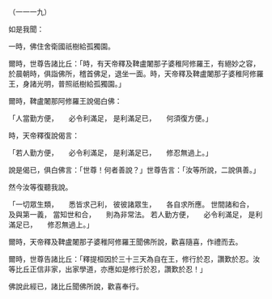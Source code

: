 （一一一九）

如是我聞：

一時，佛住舍衛國祇樹給孤獨園。

爾時，世尊告諸比丘：「時，有天帝釋及鞞盧闍那子婆稚阿修羅王，有絕妙之容，於晨朝時，俱詣佛所，稽首佛足，退坐一面。時，天帝釋及鞞盧闍那子婆稚阿修羅王，身諸光明，普照祇樹給孤獨園。」

爾時，鞞盧闍那阿修羅王說偈白佛：

「人當勤方便，　　必令利滿足，
是利滿足已，　　何須復方便。」

時，天帝釋復說偈言：

「若人勤方便，　　必令利滿足，
是利滿足已，　　修忍無過上。」

說是偈已，俱白佛言：「世尊！何者善說？」世尊告言：「汝等所說，二說俱善。」

然今汝等復聽我說。

「一切眾生類，　　悉皆求己利，
彼彼諸眾生，　　各自求所應。
世間諸和合，　　及與第一義，
當知世和合，　　則為非常法。
若人勤方便，　　必令利滿足，
是利滿足已，　　修忍無過上。」

爾時，天帝釋及鞞盧闍那子婆稚阿修羅王聞佛所說，歡喜隨喜，作禮而去。

爾時，世尊告諸比丘：「釋提桓因於三十三天為自在王，修行於忍，讚歎於忍。汝等比丘正信非家，出家學道，亦應如是修行於忍，讚歎於忍！」

佛說此經已，諸比丘聞佛所說，歡喜奉行。







